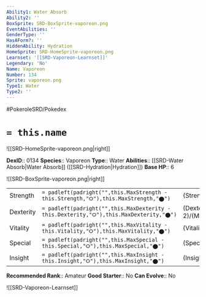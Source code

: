 ```yaml
---
Ability1: Water Absorb
Ability2: ''
BoxSprite: SRD-BoxSprite-vaporeon.png
EventAbilities: ''
GenderType: ''
HasAForm?: ''
HiddenAbility: Hydration
HomeSprite: SRD-HomeSprite-vaporeon.png
Learnset: '[[SRD-Vaporeon-Learnset]]'
Legendary: 'No'
Name: Vaporeon
Number: 134
Sprite: vaporeon.png
Type1: Water
Type2: ''
---
```


#PokeroleSRD/Pokedex

# `= this.name`

![[SRD-HomeSprite-vaporeon.png|right]]

**DexID**:: 0134
**Species**:: Vaporeon
**Type**:: Water
**Abilities**:: [[SRD-Water Absorb|Water Absorb]] ([[SRD-Hydration|Hydration]])
**Base HP**:: 6

![[SRD-BoxSprite-vaporeon.png|right]]

|           |                                                                                        |                                          |
| --------- | -------------------------------------------------------------------------------------- | ---------------------------------------- |
| Strength  | `= padleft(padright("",this.MaxStrength - this.Strength,"⭘"),this.MaxStrength,"⬤")`    | (Strength::2)/(MaxStrength::4)   |
| Dexterity | `= padleft(padright("",this.MaxDexterity - this.Dexterity,"⭘"),this.MaxDexterity,"⬤")` | (Dexterity:: 2)/(MaxDexterity::4) |
| Vitality  | `= padleft(padright("",this.MaxVitality - this.Vitality,"⭘"),this.MaxVitality,"⬤")`    | (Vitality::2)/(MaxVitality::4)   |
| Special   | `= padleft(padright("",this.MaxSpecial - this.Special,"⭘"),this.MaxSpecial,"⬤")`       | (Special::3)/(MaxSpecial::6)     |
| Insight   | `= padleft(padright("",this.MaxInsight - this.Insight,"⭘"),this.MaxInsight,"⬤")`       | (Insight::3)/(MaxInsight::6)     |

**Recommended Rank**:: Amateur
**Good Starter**:: No
**Can Evolve**:: No

![[SRD-Vaporeon-Learnset]]